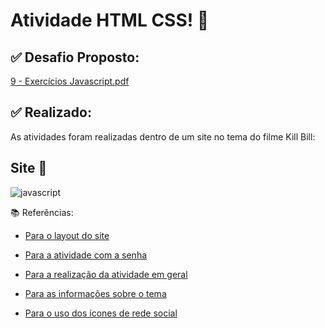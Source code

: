 # Atividade HTML CSS! 📝



## ✅ Desafio Proposto:

[9 - Exercícios Javascript.pdf](https://github.com/joojubba/Exercicios_Javascript/files/11427240/9.-.Exercicios.Javascript.pdf)



## ✅ Realizado:

As atividades foram realizadas dentro de um site no tema do filme Kill Bill:

## Site 🔻

![javascript](https://user-images.githubusercontent.com/89705012/236995098-7e9c8fe0-18cf-4097-bd03-e4712ef8870e.png)


📚 Referências: 

- <a href="https://www.w3schools.com/css/default.asp/">Para o layout do site</a>

- <a href="https://codepen.io/diegoleme/pen/qBpyvr">Para a atividade com a senha</a>

- <a href="https://www.w3schools.com/jsref/default.asp">Para a realização da atividade em geral</a>

- <a href="https://killbill.fandom.com/wiki/WiKillBill">Para as informações sobre o tema</a>

- <a href="https://youtu.be/18nQTBKt-Bg">Para o uso dos ícones de rede social</a>
